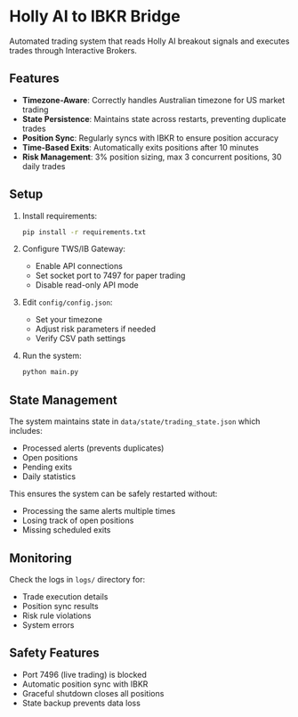 # Holly AI to IBKR Bridge

Automated trading system that reads Holly AI breakout signals and executes trades through Interactive Brokers.

## Features

- **Timezone-Aware**: Correctly handles Australian timezone for US market trading
- **State Persistence**: Maintains state across restarts, preventing duplicate trades
- **Position Sync**: Regularly syncs with IBKR to ensure position accuracy
- **Time-Based Exits**: Automatically exits positions after 10 minutes
- **Risk Management**: 3% position sizing, max 3 concurrent positions, 30 daily trades

## Setup

1. Install requirements:
   ```bash
   pip install -r requirements.txt
   ```

2. Configure TWS/IB Gateway:
   - Enable API connections
   - Set socket port to 7497 for paper trading
   - Disable read-only API mode

3. Edit `config/config.json`:
   - Set your timezone
   - Adjust risk parameters if needed
   - Verify CSV path settings

4. Run the system:
   ```bash
   python main.py
   ```

## State Management

The system maintains state in `data/state/trading_state.json` which includes:
- Processed alerts (prevents duplicates)
- Open positions
- Pending exits
- Daily statistics

This ensures the system can be safely restarted without:
- Processing the same alerts multiple times
- Losing track of open positions
- Missing scheduled exits

## Monitoring

Check the logs in `logs/` directory for:
- Trade execution details
- Position sync results
- Risk rule violations
- System errors

## Safety Features

- Port 7496 (live trading) is blocked
- Automatic position sync with IBKR
- Graceful shutdown closes all positions
- State backup prevents data loss
